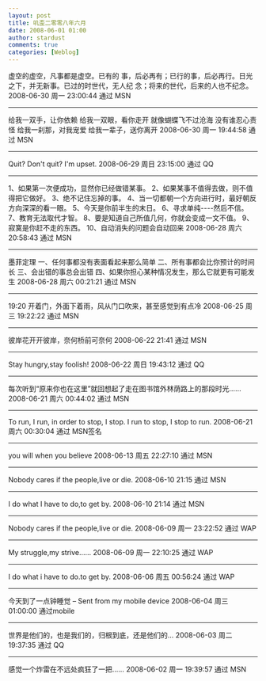 ```yaml
---
layout: post
title: 叽歪二零零八年六月
date: 2008-06-01 01:00
author: stardust
comments: true
categories: [Weblog]
---
```

虚空的虚空，凡事都是虚空。已有的 事，后必再有；已行的事，后必再行。日光之下，并无新事。已过的时世代，无人纪 念；将来的世代，后来的人也不纪念。
2008-06-30 周一 23:00:44 通过 MSN

<hr />

给我一双手，让你依赖 给我一双眼，看你走开 就像蝴蝶飞不过沧海 没有谁忍心责怪 给我一刹那，对我宠爱 给我一辈子，送你离开
2008-06-30 周一 19:44:58 通过 MSN

<hr />

Quit? Don't quit? I'm upset.
2008-06-29 周日 23:15:00 通过 QQ

<hr />

1、如果第一次便成功，显然你已经做错某事。 2、如果某事不值得去做，则不值得把它做好。 3、绝不记住忘掉的事。 4、当一切都朝一个方向进行时，最好朝反方向深深的看一眼。 5、今天是你前半生的末日。 6、寻求单纯----然后不信。 7、教育无法取代才智。 8、要是知道自己所值几何，你就会变成一文不值。 9、寂寞是你赶不走的东西。 10、自动消失的问题会自动回来
2008-06-28 周六 20:58:43 通过 MSN

<hr />

墨菲定理 一、任何事都没有表面看起来那么简单 二、所有事都会比你预计的时间长 三、会出错的事总会出错 四、如果你担心某种情况发生，那么它就更有可能发生
2008-06-28 周六 00:21:21 通过 MSN

<hr />

19:20 开着门，外面下着雨，风从门口吹来，甚至感觉到有点冷
2008-06-25 周三 19:22:22 通过 MSN

<hr />

彼岸花开开彼岸，奈何桥前可奈何
2008-06-22 21:41 通过 MSN

<hr />

Stay hungry,stay foolish!
2008-06-22 周日 19:43:12 通过 QQ

<hr />

每次听到“原来你也在这里”就回想起了走在图书馆外林荫路上的那段时光……
2008-06-21 周六 00:44:02 通过 MSN

<hr />

To run, I run, in order to stop, I stop. I run to stop, I stop to run.
2008-06-21 周六 00:30:04 通过 MSN签名

<hr />

you will when you believe
2008-06-13 周五 22:27:10 通过 MSN

<hr />

Nobody cares if the people,live or die.
2008-06-10 21:15 通过 MSN

<hr />

I do what I have to do,to get by.
2008-06-10 21:14 通过 MSN

<hr />

Nobody cares if the people,live or die.
2008-06-09 周一 23:22:52 通过 WAP

<hr />

My struggle,my strive......
2008-06-09 周一 22:10:25 通过 WAP

<hr />

I do what i have to do.to get by.
2008-06-06 周五 00:56:24 通过 WAP

<hr />

今天到了一点钟睡觉 – Sent from my mobile device 2008-06-04 周三 01:00:00 通过mobile

<hr />

世界是他们的，也是我们的，归根到底，还是他们的...
2008-06-03 周二 19:37:35 通过 QQ

<hr />

感觉一个炸雷在不远处疯狂了一把……
2008-06-02 周一 19:39:57 通过 MSN
